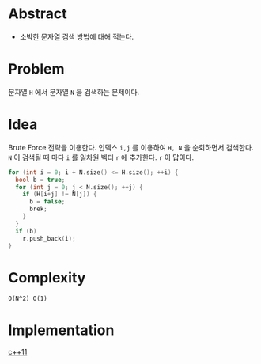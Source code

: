 # Abstract

- 소박한 문자열 검색 방법에 대해 적는다.

# Problem

문자열 `H` 에서 문자열 `N` 을 검색하는 문제이다.

# Idea

Brute Force 전략을 이용한다. 인덱스 `i,j` 를 이용하여 `H, N` 을 
순회하면서 검색한다. `N` 이 검색될 때 마다 `i` 를 일차원 벡터 `r` 에 추가한다. `r` 이 답이다.

```cpp
for (int i = 0; i + N.size() <= H.size(); ++i) {
  bool b = true;
  for (int j = 0; j < N.size(); ++j) {
    if (H[i+j] != N[j]) {
      b = false;
      brek;
    }
  }
  if (b)
    r.push_back(i);
}
```

# Complexity

```
O(N^2) O(1)
```

# Implementation

[c++11](a.cpp)